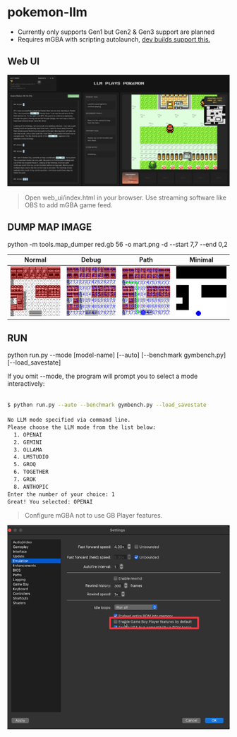 # pokemon-llm

- Currently only supports Gen1 but Gen2 & Gen3 support are planned
- Requires mGBA with scripting autolaunch, [dev builds support this.](https://mgba.io/downloads.html#development-downloads)

## Web UI

![webui](images/ui.png)

> Open web_ui/index.html in your browser. Use streaming software like OBS to add mGBA game feed.

## DUMP MAP IMAGE

python -m tools.map_dumper red.gb 56 -o mart.png -d --start 7,7 --end 0,2

| Normal                          | Debug                          | Path                                | Minimal                          |
| ------------------------------- | ------------------------------ | ----------------------------------- | -------------------------------- |
| ![Alt1](images/normal_mart.png) | ![Alt2](images/debug_mart.png) | ![Alt3](images/path_debug_mart.png) | ![Alt4](images/minimal_mart.png) |

## RUN

python run.py --mode [model-name] [--auto] [--benchmark gymbench.py] [--load_savestate]

If you omit --mode, the program will prompt you to select a mode interactively:

```bash

$ python run.py --auto --benchmark gymbench.py --load_savestate

No LLM mode specified via command line.
Please choose the LLM mode from the list below:
  1. OPENAI
  2. GEMINI
  3. OLLAMA
  4. LMSTUDIO
  5. GROQ
  6. TOGETHER
  7. GROK
  8. ANTHOPIC
Enter the number of your choice: 1
Great! You selected: OPENAI

```

> Configure mGBA not to use GB Player features.

![Alt1](images/no_gbp.png)
